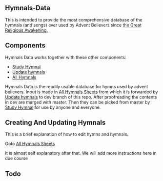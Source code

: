 ## Hymnals-Data
This is intended to provide the most comprehensive database of the hymnals (and songs) ever used by Advent Believers since [the Great Religious Awakening.](https://en.wikisource.org/wiki/The_Great_Controversy_(White)/A_Great_ReligiousAwakening)

## Components
Hymnals Data works together with these other components:

  - [Study Hymnal](https://github.com/GospelSounders/all-sda-hymnals)
  - [Update hymnals](https://github.com/GospelSounders/updatehymnals)
  - [All Hymnals](https://docs.google.com/spreadsheets/d/16-cSCawG9fX__QXLWnPyC9-tBUDW2lW7lLhm5UfpEtI/edit?usp=sharing)


Hymnals Data is the readily usable database for hymns used by advent believers. Input is made in [All Hymnals Sheets](https://docs.google.com/spreadsheets/d/16-cSCawG9fX__QXLWnPyC9-tBUDW2lW7lLhm5UfpEtI/edit?usp=sharing) from which it is forwarded by [Update hymnals](https://github.com/GospelSounders/updatehymnals) to dev branch of this repo. After proofreading the contents in dev are marged with master. Then they can be picked from master by [Study Hymnal](https://github.com/GospelSounders/all-sda-hymnals) for use by anyone and everyone.

## Creating And Updating Hymnals

This is a brief explanation of how to edit hymns and hymnals.

Goto [All Hymnals Sheets](https://docs.google.com/spreadsheets/d/16-cSCawG9fX__QXLWnPyC9-tBUDW2lW7lLhm5UfpEtI/edit?usp=sharing) 

It is almost self explanatory after that. We will add more instructions here in due course

## Todo
